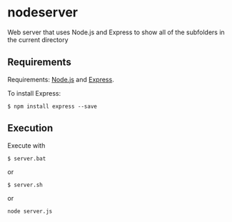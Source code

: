 # nodeserver
Web server that uses Node.js and Express to show all of the subfolders in the current directory

## Requirements
Requirements: [Node.js](https://nodejs.org/) and [Express](https://expressjs.com/).

To install Express:
```
$ npm install express --save
```
## Execution
Execute with
```
$ server.bat
```
or
```
$ server.sh
```
or
```
node server.js
```